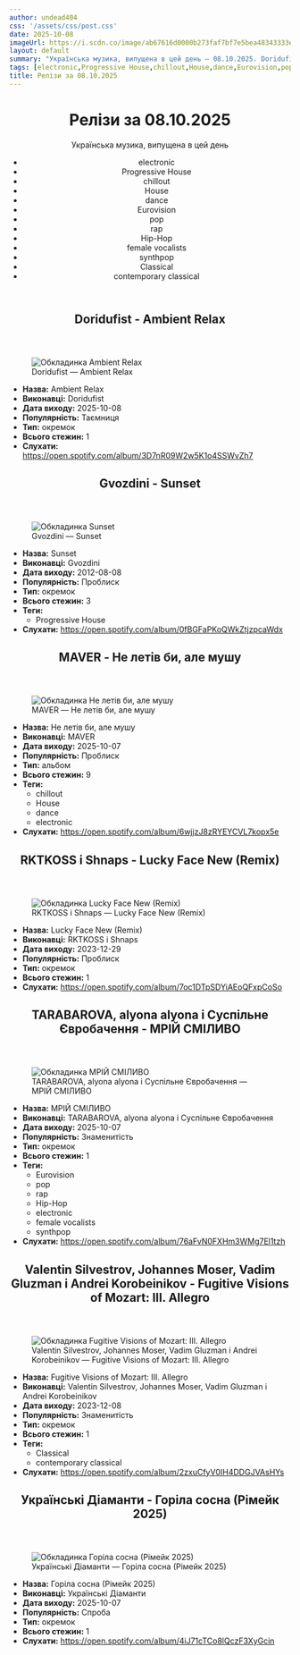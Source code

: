 ```yaml
---
author: undead404
css: '/assets/css/post.css'
date: 2025-10-08
imageUrl: https://i.scdn.co/image/ab67616d0000b273faf7bf7e5bea48343333ea36
layout: default
summary: "Українська музика, випущена в цей день – 08.10.2025. Doridufist, Gvozdini, MAVER, RKTKOSS і Shnaps"
tags: [electronic,Progressive House,chillout,House,dance,Eurovision,pop,rap,Hip-Hop,female vocalists,synthpop,Classical,contemporary classical]
title: Релізи за 08.10.2025
---
```


<main class="main-content">
  <header>
    <h1>Релізи за <time datetime="2025-10-08">08.10.2025</time></h1>
    <p class="summary">Українська музика, випущена в цей день</p>
      <ul class="tags">
          <li>electronic</li>
          <li>Progressive House</li>
          <li>chillout</li>
          <li>House</li>
          <li>dance</li>
          <li>Eurovision</li>
          <li>pop</li>
          <li>rap</li>
          <li>Hip-Hop</li>
          <li>female vocalists</li>
          <li>synthpop</li>
          <li>Classical</li>
          <li>contemporary classical</li>
      </ul>
  </header>
  <section class="releases">
    <article class="release">
      <header>
        <h2>
          Doridufist - Ambient Relax
        </h2>
      </header>
      <figure>
        <img src="https://i.scdn.co/image/ab67616d0000b273faf7bf7e5bea48343333ea36" alt="Обкладинка Ambient Relax">
        <figcaption>Doridufist — Ambient Relax</figcaption>
      </figure>
      <ul>
        <li><strong>Назва:</strong> Ambient Relax</li>
        <li><strong>Виконавці:</strong> Doridufist</li>
        <li><strong>Дата виходу:</strong> 2025-10-08</li>
        <li><strong>Популярність:</strong> Таємниця</li>
        <li><strong>Тип:</strong> окремок</li>
        <li><strong>Всього стежин:</strong> 1</li>
        <li><strong>Слухати:</strong> <a href="https://open.spotify.com/album/3D7nR09W2w5K1o4SSWvZh7" target="_blank">https:&#x2F;&#x2F;open.spotify.com&#x2F;album&#x2F;3D7nR09W2w5K1o4SSWvZh7</a></li>
      </ul>
    </article>
    <article class="release">
      <header>
        <h2>
          Gvozdini - Sunset
        </h2>
      </header>
      <figure>
        <img src="https://i.scdn.co/image/ab67616d0000b2737581d3318218d4c837041553" alt="Обкладинка Sunset">
        <figcaption>Gvozdini — Sunset</figcaption>
      </figure>
      <ul>
        <li><strong>Назва:</strong> Sunset</li>
        <li><strong>Виконавці:</strong> Gvozdini</li>
        <li><strong>Дата виходу:</strong> 2012-08-08</li>
        <li><strong>Популярність:</strong> Проблиск</li>
        <li><strong>Тип:</strong> окремок</li>
        <li><strong>Всього стежин:</strong> 3</li>
            <li><strong>Теги:</strong>
            <ul class="tags">
                <li class="tag">Progressive House</li>
            </ul>
            </li>
        <li><strong>Слухати:</strong> <a href="https://open.spotify.com/album/0fBGFaPKoQWkZtjzpcaWdx" target="_blank">https:&#x2F;&#x2F;open.spotify.com&#x2F;album&#x2F;0fBGFaPKoQWkZtjzpcaWdx</a></li>
      </ul>
    </article>
    <article class="release">
      <header>
        <h2>
          MAVER - Не летів би, але мушу
        </h2>
      </header>
      <figure>
        <img src="https://i.scdn.co/image/ab67616d0000b273798ef8f377e416e9e449c05f" alt="Обкладинка Не летів би, але мушу">
        <figcaption>MAVER — Не летів би, але мушу</figcaption>
      </figure>
      <ul>
        <li><strong>Назва:</strong> Не летів би, але мушу</li>
        <li><strong>Виконавці:</strong> MAVER</li>
        <li><strong>Дата виходу:</strong> 2025-10-07</li>
        <li><strong>Популярність:</strong> Проблиск</li>
        <li><strong>Тип:</strong> альбом</li>
        <li><strong>Всього стежин:</strong> 9</li>
            <li><strong>Теги:</strong>
            <ul class="tags">
                <li class="tag">chillout</li>
                <li class="tag">House</li>
                <li class="tag">dance</li>
                <li class="tag">electronic</li>
            </ul>
            </li>
        <li><strong>Слухати:</strong> <a href="https://open.spotify.com/album/6wjjzJ8zRYEYCVL7kopx5e" target="_blank">https:&#x2F;&#x2F;open.spotify.com&#x2F;album&#x2F;6wjjzJ8zRYEYCVL7kopx5e</a></li>
      </ul>
    </article>
    <article class="release">
      <header>
        <h2>
          RKTKOSS і Shnaps - Lucky Face New (Remix)
        </h2>
      </header>
      <figure>
        <img src="https://i.scdn.co/image/ab67616d0000b2735b56be284a2968740904af7d" alt="Обкладинка Lucky Face New (Remix)">
        <figcaption>RKTKOSS і Shnaps — Lucky Face New (Remix)</figcaption>
      </figure>
      <ul>
        <li><strong>Назва:</strong> Lucky Face New (Remix)</li>
        <li><strong>Виконавці:</strong> RKTKOSS і Shnaps</li>
        <li><strong>Дата виходу:</strong> 2023-12-29</li>
        <li><strong>Популярність:</strong> Проблиск</li>
        <li><strong>Тип:</strong> окремок</li>
        <li><strong>Всього стежин:</strong> 1</li>
        <li><strong>Слухати:</strong> <a href="https://open.spotify.com/album/7oc1DTpSDYiAEoQFxpCoSo" target="_blank">https:&#x2F;&#x2F;open.spotify.com&#x2F;album&#x2F;7oc1DTpSDYiAEoQFxpCoSo</a></li>
      </ul>
    </article>
    <article class="release">
      <header>
        <h2>
          TARABAROVA, alyona alyona і Суспільне Євробачення - МРІЙ СМІЛИВО
        </h2>
      </header>
      <figure>
        <img src="https://i.scdn.co/image/ab67616d0000b273e4a412277704d2d4b3df42bd" alt="Обкладинка МРІЙ СМІЛИВО">
        <figcaption>TARABAROVA, alyona alyona і Суспільне Євробачення — МРІЙ СМІЛИВО</figcaption>
      </figure>
      <ul>
        <li><strong>Назва:</strong> МРІЙ СМІЛИВО</li>
        <li><strong>Виконавці:</strong> TARABAROVA, alyona alyona і Суспільне Євробачення</li>
        <li><strong>Дата виходу:</strong> 2025-10-07</li>
        <li><strong>Популярність:</strong> Знаменитість</li>
        <li><strong>Тип:</strong> окремок</li>
        <li><strong>Всього стежин:</strong> 1</li>
            <li><strong>Теги:</strong>
            <ul class="tags">
                <li class="tag">Eurovision</li>
                <li class="tag">pop</li>
                <li class="tag">rap</li>
                <li class="tag">Hip-Hop</li>
                <li class="tag">electronic</li>
                <li class="tag">female vocalists</li>
                <li class="tag">synthpop</li>
            </ul>
            </li>
        <li><strong>Слухати:</strong> <a href="https://open.spotify.com/album/76aFvN0FXHm3WMg7El1tzh" target="_blank">https:&#x2F;&#x2F;open.spotify.com&#x2F;album&#x2F;76aFvN0FXHm3WMg7El1tzh</a></li>
      </ul>
    </article>
    <article class="release">
      <header>
        <h2>
          Valentin Silvestrov, Johannes Moser, Vadim Gluzman і Andrei Korobeinikov - Fugitive Visions of Mozart: III. Allegro
        </h2>
      </header>
      <figure>
        <img src="https://i.scdn.co/image/ab67616d0000b27317d973e4ebedba2ecf7fd2eb" alt="Обкладинка Fugitive Visions of Mozart: III. Allegro">
        <figcaption>Valentin Silvestrov, Johannes Moser, Vadim Gluzman і Andrei Korobeinikov — Fugitive Visions of Mozart: III. Allegro</figcaption>
      </figure>
      <ul>
        <li><strong>Назва:</strong> Fugitive Visions of Mozart: III. Allegro</li>
        <li><strong>Виконавці:</strong> Valentin Silvestrov, Johannes Moser, Vadim Gluzman і Andrei Korobeinikov</li>
        <li><strong>Дата виходу:</strong> 2023-12-08</li>
        <li><strong>Популярність:</strong> Знаменитість</li>
        <li><strong>Тип:</strong> окремок</li>
        <li><strong>Всього стежин:</strong> 1</li>
            <li><strong>Теги:</strong>
            <ul class="tags">
                <li class="tag">Classical</li>
                <li class="tag">contemporary classical</li>
            </ul>
            </li>
        <li><strong>Слухати:</strong> <a href="https://open.spotify.com/album/2zxuCfyV0IH4DDGJVAsHYs" target="_blank">https:&#x2F;&#x2F;open.spotify.com&#x2F;album&#x2F;2zxuCfyV0IH4DDGJVAsHYs</a></li>
      </ul>
    </article>
    <article class="release">
      <header>
        <h2>
          Українські Діаманти - Горіла сосна (Рімейк 2025)
        </h2>
      </header>
      <figure>
        <img src="https://i.scdn.co/image/ab67616d0000b273457718555040d18162cdfe39" alt="Обкладинка Горіла сосна (Рімейк 2025)">
        <figcaption>Українські Діаманти — Горіла сосна (Рімейк 2025)</figcaption>
      </figure>
      <ul>
        <li><strong>Назва:</strong> Горіла сосна (Рімейк 2025)</li>
        <li><strong>Виконавці:</strong> Українські Діаманти</li>
        <li><strong>Дата виходу:</strong> 2025-10-07</li>
        <li><strong>Популярність:</strong> Спроба</li>
        <li><strong>Тип:</strong> окремок</li>
        <li><strong>Всього стежин:</strong> 1</li>
        <li><strong>Слухати:</strong> <a href="https://open.spotify.com/album/4iJ71cTCo8lQczF3XyGcin" target="_blank">https:&#x2F;&#x2F;open.spotify.com&#x2F;album&#x2F;4iJ71cTCo8lQczF3XyGcin</a></li>
      </ul>
    </article>
  </section>
</main>